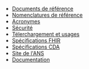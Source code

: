 * <a href="annexes_documents_reference.html">Documents de référence</a>
* <a href="annexes_nomenclatures.html">Nomenclatures de référence</a>
* <a href="annexes_acronymes.html">Acronymes</a>
* <a href="securite.html">Sécurité</a>
* <a href="downloads.html">Télerchargement et usages</a>
* <a href="{{site.data.fhir.path}}index.html">Spécifications FHIR</a>
* <a href="https://hl7.org/cda/stds/core/">Spécifications CDA</a>
* <a href="https://esante.gouv.fr/">Site de l'ANS</a>
* <a href="https://interop.esante.gouv.fr/ig/documentation/">Documentation</a>

